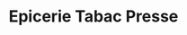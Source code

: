 ---
title: "Epicerie Tabac Presse"
url: /ecole-valentin/epicerie-tabac-presse/
shop: Lebensmittel
---